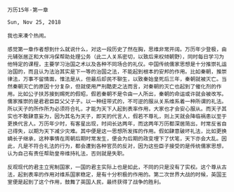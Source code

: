 `万历15年·第一章`

`Sun, Nov 25, 2018`

`我也来凑个热闹。`

`感觉第一章作者想到什么就说什么，对这一段历史了然在胸，思维非常开阔。万历年少登极，由元辅张居正和大伴冯保帮助处理公务（此二人关系密切，以致后来权倾朝野），同时每日学习为他特定的课程，主要学习治国之术以及各种不同场合的礼仪。中国传统儒家思想是十分推崇礼运治国的，而且认为法治其实是下一等的治国之法，不能起到根本的安邦的作用。比如秦朝，推崇律法，万事不留情面，惟法是从，但最后却民不聊生，以致秦始皇死后三年，秦朝就被灭亡。当然秦朝灭亡的原因十分复杂，但就使用严刑酷吏之法而言，对秦朝的灭亡也起到了催化剂的作用。比如公子扶苏接到赐死的假昭，假若秦朝不是令由一人所出，秦朝的命运或许就会被改写。儒家推崇的是君君臣臣父父子子。以一种纽带式的，不可逆的服从关系维系着一种所谓的礼法。所以天子的所作所为必须符合礼，才能为天下人起到表率作用，大家也才会安心服从。而天子其实也不敢肆意妄为，因为其名为天子，即天的代言人，假若不尊礼，则上天就会降临祸患以至于更换代言人。万历年少时，有客星出现，时间长达两年，而这两年万历都深居简出，时常反省自己得失，以期为天下减少灾难。其中便是这一思想所发挥的作用。假如肆意破坏礼法，比如更换嫡长子继承，这种事情在周朝后期时常发生，便会为后期的政变埋下了伏笔，天下亦会大乱。因此，凡是不符合礼法的行为，都会遭到各种官员的反对，因为这些臣子接受的是传统儒家思想，认为自己有责任帮助皇帝维持礼法，否则就是失职。`

`反观现代的君主立宪制国家，一国的君主实际上也是如此，不同的只是没有了实权。这个尊从古法，起到表率的作用对维系国家稳定，是有十分积极的作用的。第二次世界大战的时候，英国王室便是起到了这个作用，鼓舞了英国人民，最终获得了战争的胜利。`

